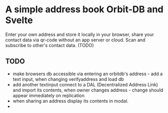 # A simple address book Orbit-DB and Svelte

Enter your own address and store it locally in your browser, share your contact data via qr-code without an app server or cloud.
Scan and subscribe to other's contact data. (TODO)

## TODO
- make browsers db accessible via entering an orbitdb's address - add a text input, when changing verifyaddress and load db 
- add another textinput connect to a DAL (Decentralized Address Link) and import its contents, when owner changes address - change should appear immediately on replication 
- when sharing an address display its contents in modal.
- 